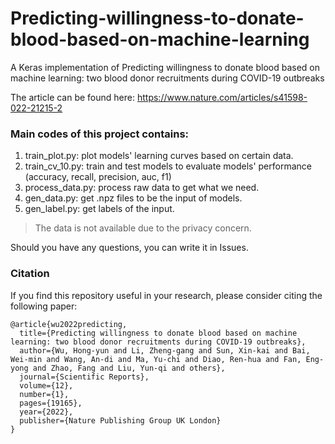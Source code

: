 # Predicting-willingness-to-donate-blood-based-on-machine-learning
A Keras implementation of Predicting willingness to donate blood based on machine learning: two blood donor recruitments during COVID-19 outbreaks

The article can be found here: https://www.nature.com/articles/s41598-022-21215-2

### Main codes of this project contains:

1. train_plot.py: plot models' learning curves based on certain data.
2. train_cv_10.py: train and test models to evaluate models' performance (accuracy, recall, precision, auc, f1)
3. process_data.py: process raw data to get what we need.
4. gen_data.py: get .npz files to be the input of models.
5. gen_label.py: get labels of the input.

> The data is not available due to the privacy concern.

Should you have any questions, you can write it in Issues.

### Citation
If you find this repository useful in your research, please consider citing the following paper:

```{
@article{wu2022predicting,
  title={Predicting willingness to donate blood based on machine learning: two blood donor recruitments during COVID-19 outbreaks},
  author={Wu, Hong-yun and Li, Zheng-gang and Sun, Xin-kai and Bai, Wei-min and Wang, An-di and Ma, Yu-chi and Diao, Ren-hua and Fan, Eng-yong and Zhao, Fang and Liu, Yun-qi and others},
  journal={Scientific Reports},
  volume={12},
  number={1},
  pages={19165},
  year={2022},
  publisher={Nature Publishing Group UK London}
}
